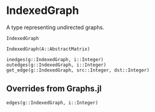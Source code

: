 # IndexedGraph

A type representing undirected graphs.

```@docs
IndexedGraph
```

```@docs
IndexedGraph(A::AbstractMatrix)
```

```@docs
inedges(g::IndexedGraph, i::Integer)
outedges(g::IndexedGraph, i::Integer)
get_edge(g::IndexedGraph, src::Integer, dst::Integer)
```

## Overrides from Graphs.jl

```@docs
edges(g::IndexedGraph, i::Integer)
```